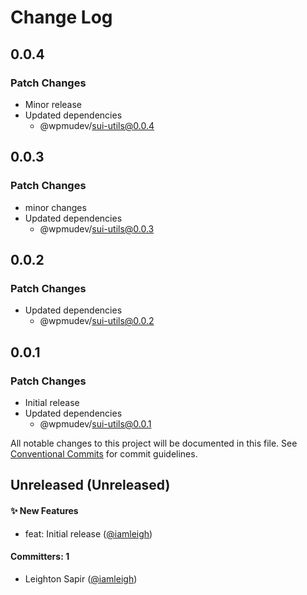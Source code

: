 # Change Log

## 0.0.4

### Patch Changes

- Minor release
- Updated dependencies
  - @wpmudev/sui-utils@0.0.4

## 0.0.3

### Patch Changes

- minor changes
- Updated dependencies
  - @wpmudev/sui-utils@0.0.3

## 0.0.2

### Patch Changes

- Updated dependencies
  - @wpmudev/sui-utils@0.0.2

## 0.0.1

### Patch Changes

- Initial release
- Updated dependencies
  - @wpmudev/sui-utils@0.0.1

All notable changes to this project will be documented in this file. See
[Conventional Commits](https://conventionalcommits.org/) for commit guidelines.

## Unreleased (Unreleased)

#### ✨ New Features

- feat: Initial release ([@iamleigh](https://github.com/iamleigh))

#### Committers: 1

- Leighton Sapir ([@iamleigh](https://github.com/iamleigh))
